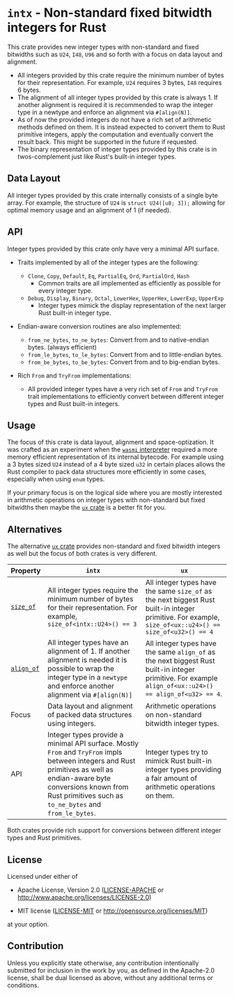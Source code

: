 # `intx` - Non-standard fixed bitwidth integers for Rust

This crate provides new integer types with non-standard and fixed bitwidths
such as `U24`, `I48`, `U96` and so forth with a focus on data layout and alignment.

- All integers provided by this crate require the minimum number of bytes for their representation.
  For example, `U24` requires 3 bytes, `I48` requires 6 bytes.
- The alignment of all integer types provided by this crate is always 1. If another
  alignment is required it is recommended to wrap the integer type in a newtype and
  enforce an alignment via `#[align(N)]`.
- As of now the provided integers do not have a rich set of arithmetic methods defined on them.
  It is instead expected to convert them to Rust primitive integers, apply the computation and
  eventually convert the result back. This might be supported in the future if requested.
- The binary representation of integer types provided by this crate is in twos-complement just
  like Rust's built-in integer types.

## Data Layout

All integer types provided by this crate internally consists of a single byte array.
For example, the structure of `U24` is `struct U24([u8; 3]);` allowing for optimal memory
usage and an alignment of 1 (if needed).

## API

Integer types provided by this crate only have very a minimal API surface.

- Traits implemented by all of the integer types are the following:

  - `Clone`, `Copy`, `Default`, `Eq`, `PartialEq`, `Ord`, `PartialOrd`, `Hash`
    - Common traits are all implemented as efficiently as possible for every integer type.
  - `Debug`, `Display`, `Binary`, `Octal`, `LowerHex`, `UpperHex`, `LowerExp`, `UpperExp`
    - Integer types mimick the display representation of the next larger Rust built-in integer type.

- Endian-aware conversion routines are also implemented:

  - `from_ne_bytes`, `to_ne_bytes`: Convert from and to native-endian bytes. (always efficient)
  - `from_le_bytes`, `to_le_bytes`: Convert from and to little-endian bytes.
  - `from_be_bytes`, `to_be_bytes`: Convert from and to big-endian bytes.

- Rich `From` and `TryFrom` implementations:

  - All provided integer types have a very rich set of `From` and `TryFrom` trait implementations
    to efficiently convert between different integer types and Rust built-in integers.

## Usage

The focus of this crate is data layout, alignment and space-optization.
It was crafted as an experiment when the [`wasmi` interpreter](https://github.com/paritytech/wasmi)
required a more memory efficient representation of its internal bytecode.
For example using a 3 bytes sized `U24` instead of a 4 byte sized `u32` in certain places allows the Rust
compiler to pack data structures more efficiently in some cases,
especially when using `enum` types.

If your primary focus is on the logical side where you are mostly interested in
arithmetic operations on integer types with non-standard but fixed bitwidths then
maybe the [`ux` crate](https://crates.io/crates/ux) is a better fit for you.

## Alternatives

The alternative [`ux` crate](https://crates.io/crates/ux) provides non-standard
and fixed bitwidth integers as well but the focus of both crates is very different.

| Property | `intx` | `ux` |
|---|---|---|
| [`size_of`](https://doc.rust-lang.org/core/mem/fn.size_of.html) | All integer types require the minimum number of bytes for their representation. For example, `size_of<intx::U24>() == 3` | All integer types have the same `size_of` as the next biggest Rust built-in integer primitive. For example, `size_of<ux::u24>() == size_of<u32>() == 4` |
| [`align_of`](https://doc.rust-lang.org/core/mem/fn.align_of.html) | All integer types have an alignment of 1. If another alignment is needed it is possible to wrap the integer type in a `newtype` and enforce another alignment via `#[align(N)]` | All integer types have the same `align_of` as the next biggest Rust built-in integer primitive. For example `align_of<ux::u24>() == align_of<u32> == 4`. 
| Focus | Data layout and alignment of packed data structures using integers. | Arithmetic operations on non-standard bitwidth integer types. |
| API | Integer types provide a minimal API surface. Mostly `From` and `TryFrom` impls between integers and Rust primitives as well as endian-aware byte conversions known from Rust primitives such as `to_ne_bytes` and `from_le_bytes`. | Integer types try to mimick Rust built-in integer types providing a fair amount of arithmetic operations on them. |

Both crates provide rich support for conversions between different integer types and Rust primitives.

## License

Licensed under either of

- Apache License, Version 2.0 ([LICENSE-APACHE](LICENSE-APACHE) or
  http://www.apache.org/licenses/LICENSE-2.0)

- MIT license ([LICENSE-MIT](LICENSE-MIT) or http://opensource.org/licenses/MIT)

at your option.

## Contribution

Unless you explicitly state otherwise, any contribution intentionally submitted
for inclusion in the work by you, as defined in the Apache-2.0 license, shall be
dual licensed as above, without any additional terms or conditions.
